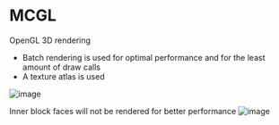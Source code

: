 # MCGL
OpenGL 3D rendering 

- Batch rendering is used for optimal performance and for the least amount of draw calls
- A texture atlas is used

![image](https://github.com/laithtawabini/MCGL/assets/75672689/5f920291-e2fc-4499-9311-6e2fefb51ec5)


Inner block faces will not be rendered for better performance
![image](https://github.com/laithtawabini/MCGL/assets/75672689/ce9d3640-ed0b-48e4-a097-f3f5d8103427)
